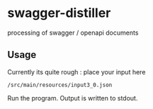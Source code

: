 # swagger-distiller
processing of swagger / openapi documents 

## Usage
Currently its quite rough : place your input here

```/src/main/resources/input3_0.json```

Run the program. Output is written to stdout.
